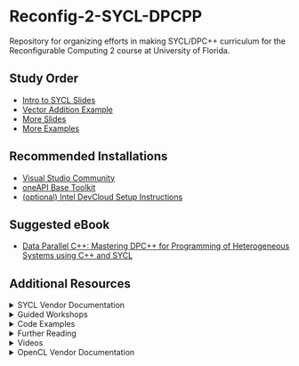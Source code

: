 # Reconfig-2-SYCL-DPCPP

Repository for organizing efforts in making SYCL/DPC++ curriculum for the Reconfigurable Computing 2 course at University of Florida.

## Study Order
* [Intro to SYCL Slides](https://github.com/BenjaminMFindley/Reconfig-2-SYCL-DPCPP/blob/main/Slides/SYCL%20intro.pptx)
* [Vector Addition Example](https://github.com/BenjaminMFindley/Reconfig-2-SYCL-DPCPP/tree/main/Examples/vector_addition)
* [More Slides](https://github.com/BenjaminMFindley/Reconfig-2-SYCL-DPCPP/tree/main/Slides)
* [More Examples](https://github.com/BenjaminMFindley/Reconfig-2-SYCL-DPCPP/tree/main/Examples)

## Recommended Installations

* [Visual Studio Community](https://visualstudio.microsoft.com/vs/community/)
* [oneAPI Base Toolkit](https://www.intel.com/content/www/us/en/developer/tools/oneapi/base-toolkit-download.html)
* [(optional) Intel DevCloud Setup Instructions](https://github.com/intel/FPGA-Devcloud/tree/master/main/Devcloud_Access_Instructions#devcloud-access-instructions)

## Suggested eBook
* [Data Parallel C++: Mastering DPC++ for Programming of Heterogeneous Systems using C++ and SYCL](https://sycl.tech) 

## Additional Resources

<details>
<summary>SYCL Vendor Documentation</summary>
  
* [Overview](https://www.khronos.org/api/index_2017/sycl)
* [Quick Reference](https://www.khronos.org/files/sycl/sycl-2020-reference-guide.pdf)
* [Technical Specification](https://registry.khronos.org/SYCL/)

</details>


<details>
<summary>Guided Workshops</summary>

* [ENCSS Heterogenous Programming with SYCL Training Workshop](https://enccs.github.io/sycl-workshop/#)
* [Intel SYCL Teacher Kit](https://learning.intel.com/Developer/pages/44/sycl-programming-for-accelerated-computing-teacher-kit)
  * [Teacher Kit's oneAPI Essentials GitHub](https://github.com/oneapi-src/oneAPI-samples/tree/d403a9acd340240dff39f051d71c9d3dcbc685ac/DirectProgramming/DPC%2B%2B/Jupyter/oneapi-essentials-training)
* [CodePlay (ComputeCpp) SYCL Academy GitHub](https://github.com/codeplaysoftware/syclacademy)
  
</details>
  
<details>
<summary>Code Examples</summary>
  
* [Intel Hough transform FPGA example GitHub](https://github.com/intel/fpga-training/tree/main/fpga_oneapi_lab)
* [SYCL 'hello world' with Code Playground](https://tech.io/playgrounds/48226/introduction-to-sycl/introduction-to-sycl-2)
* [CodePlay (ComputeCpp) demos GitHub](https://github.com/codeplaysoftware/computecpp-sdk/)
* [ACANETS DPCPP examples Github](https://github.com/ACANETS/dpcpp-tutorial)
  
</details>
  

<details>
<summary>Further Reading</summary>
  
* [An Introduction to Parallel Computing in C++](http://www.cs.cmu.edu/afs/cs/academic/class/15210-s16/www/pasl.html)
* [Stanford CS193G Course with CUDA](https://github.com/jaredhoberock/stanford-cs193g-sp2010)
* [Intel FPGA Optimization Guide for oneAPI Toolkits](https://www.intel.com/content/www/us/en/develop/documentation/oneapi-fpga-optimization-guide/top.html)
  
</details>


<details>
<summary>Videos</summary>
  
* [Intel SYCL Tutorial Playlist (2020)](https://youtube.com/playlist?list=PL46sP9LM8Gsxaq-yNQTblpj63Kn10jMAf)
* [IWOCL SYCL Tutorial Playlist (2020)](https://www.iwocl.org/iwocl-2020/conference-program/)
* [CppCon SYCL Intro (2018)](https://www.youtube.com/watch?v=miqZS6aS9K0)

</details>

<details>
<summary>OpenCL Vendor Documentation</summary>
  
* [Overview](https://www.khronos.org/opencl/)
* [Quick Reference](https://www.khronos.org/files/opencl30-reference-guide.pdf)
* [Technical Specification](https://www.khronos.org/registry/OpenCL/)

</details>
